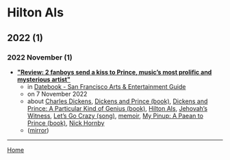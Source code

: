 # Hilton Als

## 2022 (1)

### 2022 November (1)

 - [**"Review: 2 fanboys send a kiss to Prince, music’s most prolific and mysterious artist"**](https://datebook.sfchronicle.com/books/review-2-fanboys-send-a-kiss-to-prince-musics-most-prolific-and-mysterious-artist)
    - in [Datebook - San Francisco Arts & Entertainment Guide](../../publications/a-e/datebook-san-francisco-arts-entertainment-guide/index.md)
    - on 7 November 2022
    - about [Charles Dickens](../../topics/charles-dickens/index.md), [Dickens and Prince (book)](../../topics/book/dickens-and-prince/index.md), [Dickens and Prince: A Particular Kind of Genius (book)](../../topics/book/dickens-and-prince-a-particular-kind-of-genius/index.md), [Hilton Als](../../topics/hilton-als/index.md), [Jehovah’s Witness](../../topics/jehovah-s-witness/index.md), [Let’s Go Crazy (song)](../../topics/song/let-s-go-crazy/index.md), [memoir](../../topics/memoir/index.md), [My Pinup: A Paean to Prince (book)](../../topics/book/my-pinup-a-paean-to-prince/index.md), [Nick Hornby](../../topics/nick-hornby/index.md)
    - ([mirror](https://web.archive.org/web/*/https://datebook.sfchronicle.com/books/review-2-fanboys-send-a-kiss-to-prince-musics-most-prolific-and-mysterious-artist))

----

[Home](../index.md)

